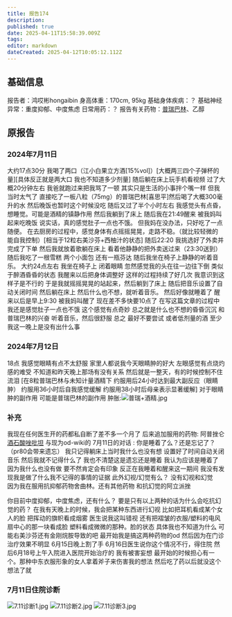 ```yaml
---
title: 报告174
description: 
published: true
date: 2025-04-11T15:58:39.009Z
tags: 
editor: markdown
dateCreated: 2025-04-12T10:05:12.112Z
---
```


## 基础信息
报告者：鸿哎彬hongaibin
身高体重：170cm, 95kg
基础身体疾病：？
基础神经异常：重度抑郁、中度焦虑
日常用药：？
报告有关药物：[普瑞巴林](/drug/PR80)、乙醇

## 原报告
### 2024年7月11日
大约17点30分
我喝了两口（江小白果立方酒[15%vol]）[大概两三四个子弹杯的量][具体反正就是两大口 我也不知道多少剂量]
随后躺在床上玩手机看视频
过了大概20分钟左右
我爸就跑过来把我骂了一顿
其实只是生活的小事拌个嘴一样
但我当时太气了 直接吃了一板八粒（75mg）的普瑞巴林[喜思平]然后喝了大概300毫升的水
然后晚饭也暂时这个时候没吃
随后又过了半个小时左右 我感觉头有点昏，想睡觉。可能是酒精的镇静作用 
然后我躺到了床上 
随后我在21:49醒来 被我妈叫起来吃晚饭
说实话，真的感觉肚子一点也不饿。
但我妈在没办法，只好吃了一点随便。
在去厨房的过程中，感觉身体有点摇摇晃晃，走路不稳。（就比较轻微的 能自我控制）[相当于12粒右美沙芬+西柚汁的状态]
随后22:20 我挑选好了外卖并完成了下单
然后我就放着歌躺在床上 看着他静静的把外卖送过来（23:30送到）
随后我吃了一根雪糕 两个小面包 还有一瓶芬达
随后我坐在椅子上静静的听着音乐。
大约24点左右 我坐在椅子上 闭着眼睛 忽然感觉我的头在往一边往下倒 类似于醉酒昏昏的状态 我醒来以后把身体调整好 
这样的过程持续了好几次 我意识到这样子是不行的 于是我就摇摇晃晃的站起来，然后躺到了床上 随后把音乐设置了自动关闭时间 然后躺在床上 然后什么也不想，就听着音乐。 然后好像就睡着了 
醒来以后是早上9:30 被我妈叫醒了
现在差不多快要10点了 在写这篇文章的过程中 我还是感觉肚子一点也不饿 
这个感觉有点奇妙 总之就是什么也不想的昏昏沉沉 和普瑞巴林的兴奋 听着音乐，然后很舒服 总之 最好不要尝试 或者低剂量的酒
至少我这一晚上是没有出什么事
### 2024年7月12日
18点
我感觉眼睛有点不太舒服 家里人都说我今天眼睛肿的好大 左眼感觉有点烧灼感的难受 不知道和昨天晚上那场有没有关系
然后就是一整天，有的时候控制不住流泪 
[在8粒普瑞巴林与未知计量酒精下 
约服用后24小时达到最大副反应（眼睛肿）
约服用36小时后自我感觉缓解 
约服用38小时后母亲表示显著缓解]
对于眼睛肿的副作用 可能是普瑞巴林的副作用 肿胀:![普瑞+酒精.jpg](/imgs/普瑞+酒精.jpg)
### 补充
我现在任何医生开的药都私自断了差不多一个月了
后来追加服用的药物: 阿普挫仑 [酒石酸唑吡坦](/drug/思诺思)
与现为od-wiki的 7月11日的对话 :
你是睡着了么？还是忘记了？（pr80会带来遗忘）
我只记得躺床上当时我什么也没有想 
设置好了时间自动关闭音乐 
然后我就不记得什么了 
我也不清楚这是遗忘还是睡着 
我认为应该是睡着了
 因为我什么也没有做 
要不然肯定会有印象 
反正在我睡着和醒来这一期间 
我没有发现我是做了什么我不记得的事情的证据
此外幻视/幻觉有么？
没有幻视和幻觉  
因为我在服用抗抑郁药物舍曲林。还有其他药物 和抗幻觉的阿立派挫

你目前中度抑郁，中度焦虑，还有什么？
要是只有以上两种的话为什么会吃抗幻觉的药？
在我有天晚上的时候，我会把某种东西进行幻视 比如把耳机看成某个女人的脸 把挥动的旗帜看成烟雾
医生说我这叫错视
还有把褶皱的衣服/塑料的电风扇中心的那一块看成脸 
塑料看成微微的那种。脸的状态
具体我也不知道为什么 可能右美沙芬还有金刚烷胺导致的吧
最开始我是搞这两种药物的od 
然后因为在门诊治疗效果不明显 
6月15日晚上割了手 6月16日医生说你这个情况不行，得住院 然后6月18号上午入院进入医院开始治疗的
我有被害妄想 最开始的时候担心有一个。那种中东衣服形象的女人拿着斧子来伤害我的想法
然后吃了药以后就没这个想法了就

### 7月11日住院诊断
![7.11诊断1.jpg](/imgs/7.11诊断1.jpg)
![7.11诊断2.jpg](/imgs/7.11诊断2.jpg)
![7.11诊断3.jpg](/imgs/7.11诊断3.jpg)